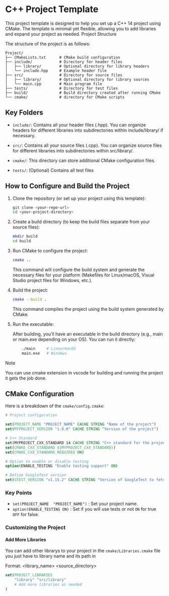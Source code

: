 # C++ Project Template

This project template is designed to help you set up a C++ 14 project using CMake. The template is minimal yet flexible, allowing you to add libraries and expand your project as needed.
Project Structure

The structure of the project is as follows:

```structure
Project/
├── CMakeLists.txt      # CMake build configuration
├── include/            # Directory for header files
│   ├── library/        # Optional directory for library headers
│   └── include.hpp     # Example header file
├── src/                # Directory for source files
│   ├── library/        # Optional directory for library sources
│   └── main.cpp        # Main program file
├── tests/              # Directory for test files
├── build/              # Build directory created after running CMake
└── cmake/              # directory for CMake scripts
```

## Key Folders

- `include/`: Contains all your header files (.hpp). You can organize headers for different libraries into subdirectories within include/library/ if necessary.

- `src/`: Contains all your source files (.cpp). You can organize source files for different libraries into subdirectories within src/library/.

- `cmake/`: This directory can store additional CMake configuration files.
- `tests/`: (Optional) Contains all test files

## How to Configure and Build the Project

1. Clone the repository (or set up your project using this template):

   ```bash
   git clone <your-repo-url>
   cd <your-project-directory>
   ```

2. Create a build directory (to keep the build files separate from your source files):

   ```bash
   mkdir build
   cd build
   ```

3. Run CMake to configure the project:

   ```bash
   cmake ..
   ```

   This command will configure the build system and generate the necessary files for your platform (Makefiles for Linux/macOS, Visual Studio project files for Windows, etc.).

4. Build the project:

   ```bash
   cmake --build .
   ```

   This command compiles the project using the build system generated by CMake.

5. Run the executable:

   After building, you'll have an executable in the build directory (e.g., main or main.exe depending on your OS). You can run it directly:

   ```bash
       ./main     # Linux/macOS
       main.exe   # Windows
   ```

> [!NOTE]
> You can use cmake extension in vscode for building and running the project it gets the job done.

## CMake Configuration

Here is a breakdown of the `cmake/config.cmake`:

```cmake
# Project configuration

set(PROJECT_NAME "PROJECT_NAME" CACHE STRING "Name of the project")
set(MYPROJECT_VERSION "1.0.0" CACHE STRING "Version of the project")

# C++ Standard
set(MYPROJECT_CXX_STANDARD 14 CACHE STRING "C++ standard for the project")
set(CMAKE_CXX_STANDARD ${MYPROJECT_CXX_STANDARD})
set(CMAKE_CXX_STANDARD_REQUIRED ON)

# Option to enable or disable testing
option(ENABLE_TESTING "Enable testing support" ON)

# Define GoogleTest version
set(GTEST_VERSION "v1.15.2" CACHE STRING "Version of GoogleTest to fetch")

```

### Key Points

- `set(PROJECT_NAME  "PROJECT_NAME")` : Set your project name.
- `option(ENABLE_TESTING ON)` : Set if you will use tests or not `ON` for true `OFF` for false.

### Customizing the Project

#### Add More Libraries

You can add other librarys to your project in the `cmake/Libraries.cmake` file you just have to library name and its path in

Format: <library_name> <source_directory>

```cmake
set(PROJECT_LIBRARIES
    "library" "src/library"
    # Add more libraries as needed
)
```
